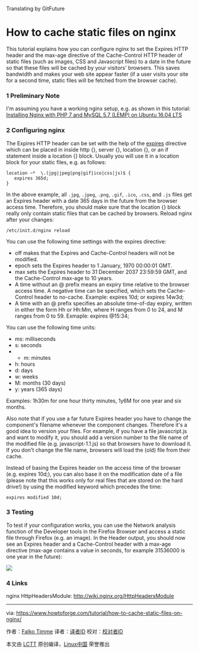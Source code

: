 Translating by GitFuture

How to cache static files on nginx
===========================

This tutorial explains how you can configure nginx to set the Expires HTTP header and the max-age directive of the Cache-Control HTTP header of static files (such as images, CSS and Javascript files) to a date in the future so that these files will be cached by your visitors' browsers. This saves bandwidth and makes your web site appear faster (if a user visits your site for a second time, static files will be fetched from the browser cache).

### 1 Preliminary Note

I'm assuming you have a working nginx setup, e.g. as shown in this tutorial: [Installing Nginx with PHP 7 and MySQL 5.7 (LEMP) on Ubuntu 16.04 LTS][1]

### 2 Configuring nginx

The Expires HTTP header can be set with the help of the [expires][2] directive which can be placed in inside http {}, server {}, location {}, or an if statement inside a location {} block. Usually you will use it in a location block for your static files, e.g. as follows:

```
location ~*  \.(jpg|jpeg|png|gif|ico|css|js)$ {
   expires 365d;
}
```

In the above example, all `.jpg`, `.jpeg`, `.png`, `.gif`, `.ico`, `.css`, and `.js` files get an Expires header with a date 365 days in the future from the browser access time. Therefore, you should make sure that the location {} block really only contain static files that can be cached by browsers.
Reload nginx after your changes:

```
/etc/init.d/nginx reload
```

You can use the following time settings with the expires directive:

- off makes that the Expires and Cache-Control headers will not be modified.
- epoch sets the Expires header to 1 January, 1970 00:00:01 GMT.
- max sets the Expires header to 31 December 2037 23:59:59 GMT, and the Cache-Control max-age to 10 years.
- A time without an @ prefix means an expiry time relative to the browser access time. A negative time can be specified, which sets the Cache-Control header to no-cache. Example: expires 10d; or expires 14w3d;
- A time with an @ prefix specifies an absolute time-of-day expiry, written in either the form Hh or Hh:Mm, where H ranges from 0 to 24, and M ranges from 0 to 59. Exmaple: expires @15:34;

You can use the following time units:

- ms: milliseconds
- s: seconds
- - m: minutes
- h: hours
- d: days
- w: weeks
- M: months (30 days)
- y: years (365 days)

Examples: 1h30m for one hour thirty minutes, 1y6M for one year and six months.

Also note that if you use a far future Expires header you have to change the component's filename whenever the component changes. Therefore it's a good idea to version your files. For example, if you have a file javascript.js and want to modify it, you should add a version number to the file name of the modified file (e.g. javascript-1.1.js) so that browsers have to download it. If you don't change the file name, browsers will load the (old) file from their cache.

Instead of basing the Expires header on the access time of the browser (e.g. expires 10d;), you can also base it on the modification date of a file (please note that this works only for real files that are stored on the hard drive!) by using the modified keyword which precedes the time:

```
expires modified 10d;
```

### 3 Testing

To test if your configuration works, you can use the Network analysis function of the Developer tools in the Firefox Browser and access a static file through Firefox (e.g. an image). In the Header output, you should now see an Expires header and a Cache-Control header with a max-age directive (max-age contains a value in seconds, for example 31536000 is one year in the future):

![](https://www.howtoforge.com/images/how-to-cache-static-files-on-nginx/accept_headers.png)

### 4 Links

nginx HttpHeadersModule: <http://wiki.nginx.org/HttpHeadersModule>


--------------------------------------------------------------------------------

via: https://www.howtoforge.com/tutorial/how-to-cache-static-files-on-nginx/

作者：[Falko Timme][a]
译者：[译者ID](https://github.com/译者ID)
校对：[校对者ID](https://github.com/校对者ID)

本文由 [LCTT](https://github.com/LCTT/TranslateProject) 原创编译，[Linux中国](https://linux.cn/) 荣誉推出

[a]: https://www.howtoforge.com/tutorial/how-to-cache-static-files-on-nginx/
[1]: https://www.howtoforge.com/tutorial/installing-nginx-with-php7-fpm-and-mysql-on-ubuntu-16.04-lts-lemp/
[2]:http://nginx.org/en/docs/http/ngx_http_headers_module.html#expires
